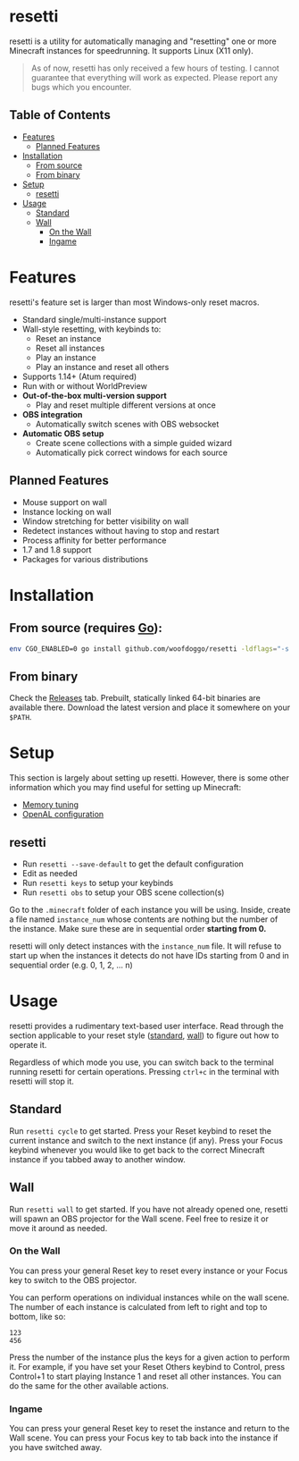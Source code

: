 # resetti

resetti is a utility for automatically managing and "resetting" one or more
Minecraft instances for speedrunning. It supports Linux (X11 only).

> As of now, resetti has only received a few hours of testing. I cannot
> guarantee that everything will work as expected. Please report any bugs
> which you encounter.

## Table of Contents

- [Features](#features)
  - [Planned Features](#planned-features)
- [Installation](#installation)
  - [From source](#from-source-requires-go)
  - [From binary](#from-binary)
- [Setup](#setup)
  - [resetti](#resetti-1)
- [Usage](#usage)
  - [Standard](#standard)
  - [Wall](#wall)
    - [On the Wall](#on-the-wall)
    - [Ingame](#ingame)

# Features

resetti's feature set is larger than most Windows-only reset macros.

- Standard single/multi-instance support
- Wall-style resetting, with keybinds to:
  - Reset an instance
  - Reset all instances
  - Play an instance
  - Play an instance and reset all others
- Supports 1.14+ (Atum required)
- Run with or without WorldPreview
- **Out-of-the-box multi-version support**
  - Play and reset multiple different versions at once
- **OBS integration**
  - Automatically switch scenes with OBS websocket
- **Automatic OBS setup**
  - Create scene collections with a simple guided wizard
  - Automatically pick correct windows for each source

## Planned Features

- Mouse support on wall
- Instance locking on wall
- Window stretching for better visibility on wall
- Redetect instances without having to stop and restart
- Process affinity for better performance
- 1.7 and 1.8 support
- Packages for various distributions

# Installation

## From source (requires [Go](https://go.dev)):

```sh
env CGO_ENABLED=0 go install github.com/woofdoggo/resetti -ldflags="-s -w"
```

## From binary

Check the [Releases](https://github.com/woofdoggo/resetti/releases) tab.
Prebuilt, statically linked 64-bit binaries are available there.
Download the latest version and place it somewhere on your `$PATH`.

# Setup

This section is largely about setting up resetti. However, there is some other
information which you may find useful for setting up Minecraft:

- [Memory tuning](https://github.com/woofdoggo/resetti/blob/main/doc/tuning.md)
- [OpenAL configuration](https://github.com/woofdoggo/resetti/blob/main/doc/openal.md)

## resetti

- Run `resetti --save-default` to get the default configuration
- Edit as needed
- Run `resetti keys` to setup your keybinds
- Run `resetti obs` to setup your OBS scene collection(s)

Go to the `.minecraft` folder of each instance you will be using. Inside,
create a file named `instance_num` whose contents are nothing but the number
of the instance. Make sure these are in sequential order **starting from 0.**

resetti will only detect instances with the `instance_num` file. It will
refuse to start up when the instances it detects do not have IDs starting from
0 and in sequential order (e.g. 0, 1, 2, ... n)

# Usage

resetti provides a rudimentary text-based user interface. Read through the
section applicable to your reset style ([standard](#standard), [wall](#wall))
to figure out how to operate it.

Regardless of which mode you use, you can switch back to the terminal running
resetti for certain operations. Pressing `ctrl+c` in the terminal with resetti
will stop it.

## Standard

Run `resetti cycle` to get started. Press your Reset keybind to reset the
current instance and switch to the next instance (if any). Press your Focus
keybind whenever you would like to get back to the correct Minecraft instance
if you tabbed away to another window.

## Wall

Run `resetti wall` to get started. If you have not already opened one, resetti
will spawn an OBS projector for the Wall scene. Feel free to resize it or move
it around as needed.

### On the Wall

You can press your general Reset key to reset every instance or your Focus key
to switch to the OBS projector.

You can perform operations on individual instances while on the wall scene.
The number of each instance is calculated from left to right and top to bottom,
like so:

```
123
456
```

Press the number of the instance plus the keys for a given action to perform it.
For example, if you have set your Reset Others keybind to Control, press Control+1
to start playing Instance 1 and reset all other instances. You can do the same
for the other available actions.

### Ingame

You can press your general Reset key to reset the instance and return to the
Wall scene. You can press your Focus key to tab back into the instance if you
have switched away.
